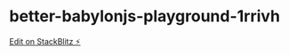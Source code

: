 # better-babylonjs-playground-1rrivh

[Edit on StackBlitz ⚡️](https://stackblitz.com/edit/better-babylonjs-playground-1rrivh)